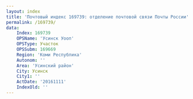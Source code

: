 ```yaml
---
layout: index
title: 'Почтовый индекс 169739: отделение почтовой связи Почты России'
permalink: /169739/
data:
    Index: 169739
    OPSName: 'Усинск Уооп'
    OPSType: Участок
    OPSSubm: 169669
    Region: 'Коми Республика'
    Autonom: ''
    Area: 'Усинский район'
    City: Усинск
    City1: ''
    ActDate: '20161111'
    IndexOld: ''
---
```


